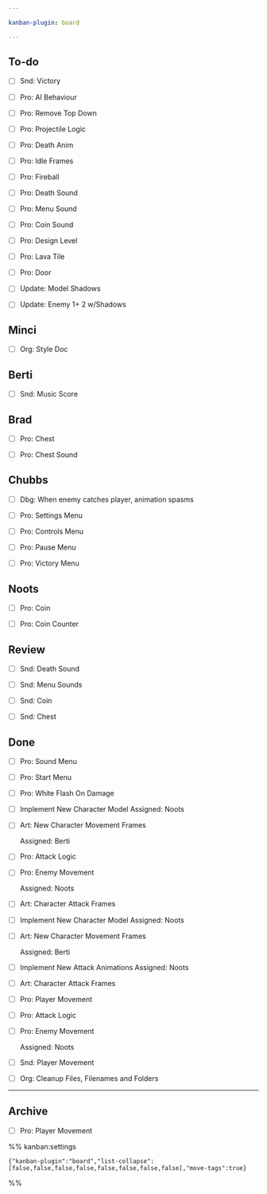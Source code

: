 ```yaml
---

kanban-plugin: board

---
```


## To-do

- [ ] Snd: Victory
- [ ] Pro: AI Behaviour
- [ ] Pro: Remove Top Down
- [ ] Pro: Projectile Logic
- [ ] Pro: Death Anim
- [ ] Pro: Idle Frames
- [ ] Pro: Fireball
- [ ] Pro: Death Sound
- [ ] Pro: Menu Sound
- [ ] Pro: Coin Sound
- [ ] Pro: Design Level
- [ ] Pro: Lava Tile
- [ ] Pro: Door
- [ ] Update: Model Shadows
- [ ] Update: Enemy 1+ 2 w/Shadows


## Minci

- [ ] Org: Style Doc


## Berti

- [ ] Snd: Music Score


## Brad

- [ ] Pro: Chest
- [ ] Pro: Chest Sound


## Chubbs

- [ ] Dbg: When enemy catches player, animation spasms
- [ ] Pro: Settings Menu
- [ ] Pro: Controls Menu
- [ ] Pro: Pause Menu
- [ ] Pro: Victory Menu


## Noots

- [ ] Pro: Coin
- [ ] Pro: Coin Counter


## Review

- [ ] Snd: Death Sound
- [ ] Snd: Menu Sounds
- [ ] Snd: Coin
- [ ] Snd: Chest


## Done

- [ ] Pro: Sound Menu
- [ ] Pro:  Start Menu
- [ ] Pro: White Flash On Damage
- [ ] Implement New Character Model
	Assigned: Noots
- [ ] Art: New Character Movement Frames
	
	Assigned: Berti
- [ ] Pro: Attack Logic
- [ ] Pro: Enemy Movement
	
	Assigned: Noots
- [ ] Art: Character Attack Frames
- [ ] Implement New Character Model
	Assigned: Noots
- [ ] Art: New Character Movement Frames
	
	Assigned: Berti
- [ ] Implement New Attack Animations
	Assigned: Noots
- [ ] Art: Character Attack Frames
- [ ] Pro: Player Movement
- [ ] Pro: Attack Logic
- [ ] Pro: Enemy Movement
	
	Assigned: Noots
- [ ] Snd: Player Movement
- [ ] Org: Cleanup Files, Filenames and Folders


***

## Archive

- [ ] Pro: Player Movement

%% kanban:settings
```
{"kanban-plugin":"board","list-collapse":[false,false,false,false,false,false,false,false],"move-tags":true}
```
%%